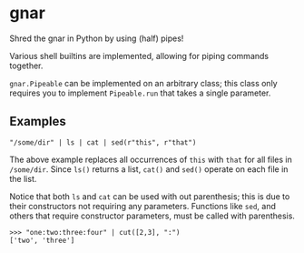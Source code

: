 # gnar

Shred the gnar in Python by using (half) pipes!


Various shell builtins are implemented, allowing for piping commands together.

`gnar.Pipeable` can be implemented on an arbitrary class; this class only requires you to implement `Pipeable.run` that takes a single parameter.


## Examples

```
"/some/dir" | ls | cat | sed(r"this", r"that")
```

The above example replaces all occurrences of `this` with `that` for all files in `/some/dir`. Since `ls()` returns a list, `cat()` and `sed()` operate on each file in the list.

Notice that both `ls` and `cat` can be used with out parenthesis; this is due to their constructors not requiring any parameters. Functions like `sed`, and others that require constructor parameters, must be called with parenthesis.

```
>>> "one:two:three:four" | cut([2,3], ":")
['two', 'three']
```
